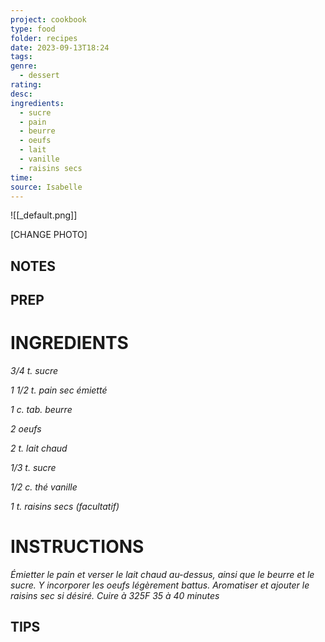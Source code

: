 ```yaml
---
project: cookbook
type: food
folder: recipes
date: 2023-09-13T18:24
tags: 
genre:
  - dessert
rating: 
desc: 
ingredients:
  - sucre
  - pain
  - beurre
  - oeufs
  - lait
  - vanille
  - raisins secs
time: 
source: Isabelle
---
```


![[_default.png]]

[CHANGE PHOTO]


## NOTES




## PREP


# INGREDIENTS

_3/4 t. sucre_

_1 1/2 t. pain sec émietté_

_1 c. tab. beurre_

_2 oeufs_

_2 t. lait chaud_

_1/3 t. sucre_

_1/2 c. thé vanille_

_1 t. raisins secs (facultatif)_



# INSTRUCTIONS

_Émietter le pain et verser le lait chaud au-dessus,_
_ainsi que le beurre et le sucre. Y incorporer_
_les oeufs légèrement battus. Aromatiser_
_et ajouter le raisins sec si désiré. Cuire à 325F_
_35 à 40 minutes_



## TIPS




